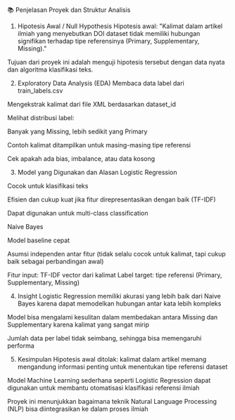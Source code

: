 📚 Penjelasan Proyek dan Struktur Analisis
1. Hipotesis Awal / Null Hypothesis
Hipotesis awal:
"Kalimat dalam artikel ilmiah yang menyebutkan DOI dataset tidak memiliki hubungan signifikan terhadap tipe referensinya (Primary, Supplementary, Missing)."

Tujuan dari proyek ini adalah menguji hipotesis tersebut dengan data nyata dan algoritma klasifikasi teks.

2. Exploratory Data Analysis (EDA)
Membaca data label dari train_labels.csv

Mengekstrak kalimat dari file XML berdasarkan dataset_id

Melihat distribusi label:

Banyak yang Missing, lebih sedikit yang Primary

Contoh kalimat ditampilkan untuk masing-masing tipe referensi

Cek apakah ada bias, imbalance, atau data kosong

3. Model yang Digunakan dan Alasan
Logistic Regression

Cocok untuk klasifikasi teks

Efisien dan cukup kuat jika fitur direpresentasikan dengan baik (TF-IDF)

Dapat digunakan untuk multi-class classification

Naive Bayes

Model baseline cepat

Asumsi independen antar fitur (tidak selalu cocok untuk kalimat, tapi cukup baik sebagai perbandingan awal)

Fitur input: TF-IDF vector dari kalimat
Label target: tipe referensi (Primary, Supplementary, Missing)

4. Insight
Logistic Regression memiliki akurasi yang lebih baik dari Naive Bayes karena dapat memodelkan hubungan antar kata lebih kompleks

Model bisa mengalami kesulitan dalam membedakan antara Missing dan Supplementary karena kalimat yang sangat mirip

Jumlah data per label tidak seimbang, sehingga bisa memengaruhi performa

5. Kesimpulan
Hipotesis awal ditolak: kalimat dalam artikel memang mengandung informasi penting untuk menentukan tipe referensi dataset

Model Machine Learning sederhana seperti Logistic Regression dapat digunakan untuk membantu otomatisasi klasifikasi referensi ilmiah

Proyek ini menunjukkan bagaimana teknik Natural Language Processing (NLP) bisa diintegrasikan ke dalam proses ilmiah
